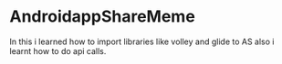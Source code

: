 # AndroidappShareMeme
In this i learned how to import libraries like volley and glide to AS also i learnt how to do api calls.
